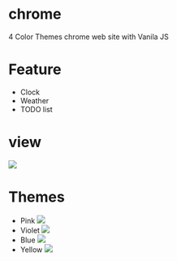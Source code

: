 # chrome
4 Color Themes chrome web site with Vanila JS


# Feature
* Clock
* Weather
* TODO list

   
# view
![](https://images.velog.io/images/nsunny0908/post/581367c3-a24c-4792-a6d0-caae9a61d98f/GIF%202020-12-30%20%EC%98%A4%EC%A0%84%203-24-12.gif)

# Themes
* Pink
![](https://images.velog.io/images/nsunny0908/post/854b5631-6b4a-476b-b429-dcee3668410b/Untitled-1.jpg)
* Violet
![](https://images.velog.io/images/nsunny0908/post/586b65b6-c1ce-43a9-846f-504c16372795/Untitled-2.jpg)
* Blue
![](https://images.velog.io/images/nsunny0908/post/d43b87df-9921-4680-a10f-99f7b501dc0a/Untitled-3.jpg)
* Yellow
![](https://images.velog.io/images/nsunny0908/post/02800825-62d4-4744-84b2-6e2777b3d831/Untitled-4.jpg)